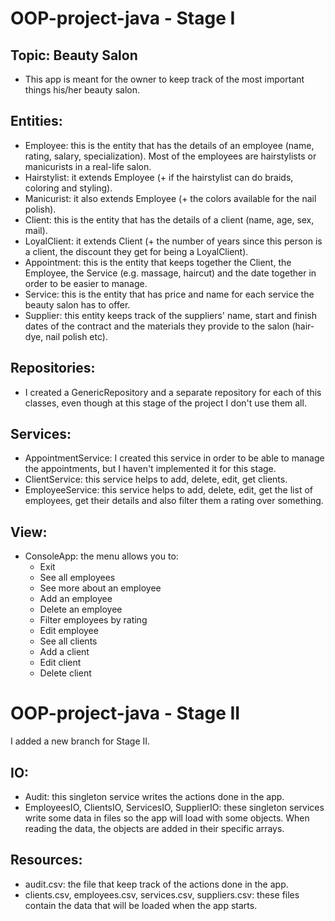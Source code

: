 # OOP-project-java - Stage I

## Topic: Beauty Salon

- This app is meant for the owner to keep track of the most important things his/her beauty salon.

## Entities:

- Employee: this is the entity that has the details of an employee (name, rating, salary, specialization). Most of the employees are hairstylists or manicurists in a real-life salon.
- Hairstylist: it extends Employee (+ if the hairstylist can do braids, coloring and styling).
- Manicurist: it also extends Employee (+ the colors available for the nail polish).
- Client: this is the entity that has the details of a client (name, age, sex, mail).
- LoyalClient: it extends Client (+ the number of years since this person is a client, the discount they get for being a LoyalClient).
- Appointment: this is the entity that keeps together the Client, the Employee, the Service (e.g. massage, haircut) and the date together in order to be easier to manage.
- Service: this is the entity that has price and name for each service the beauty salon has to offer.
- Supplier: this entity keeps track of the suppliers' name, start and finish dates of the contract and the materials they provide to the salon (hair-dye, nail polish etc).

## Repositories:

- I created a GenericRepository and a separate repository for each of this  classes, even though at this stage of the project I don't use them all.

## Services:

- AppointmentService: I created this service in order to be able to manage the appointments, but I haven't implemented it for this stage.
- ClientService: this service helps to add, delete, edit, get clients.
- EmployeeService: this service helps to add, delete, edit, get the list of employees, get their details and also filter them a rating over something.

## View:
- ConsoleApp: the menu allows you to:
  + Exit
  + See all employees
  + See more about an employee
  + Add an employee
  + Delete an employee
  + Filter employees by rating
  + Edit employee
  + See all clients
  + Add a client
  + Edit client
  + Delete client

# OOP-project-java - Stage II

I added a new branch for Stage II.

## IO:
- Audit: this singleton service writes the actions done in the app.
- EmployeesIO, ClientsIO, ServicesIO, SupplierIO: these singleton services write some data in files so the app will load with some objects. When reading the data, the objects are added in their specific arrays.

## Resources:
- audit.csv: the file that keep track of the actions done in the app.
- clients.csv, employees.csv, services.csv, suppliers.csv: these files contain the data that will be loaded when the app starts.
